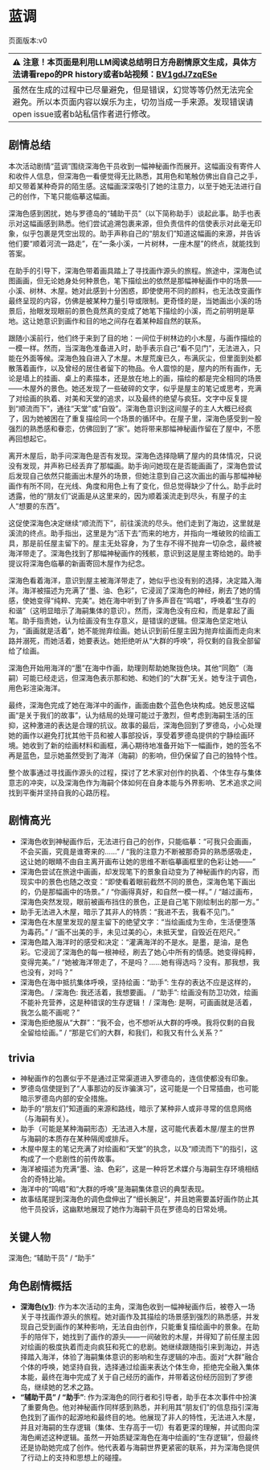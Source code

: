 # 蓝调
页面版本:v0
 

| :warning: 注意！本页面是利用LLM阅读总结明日方舟剧情原文生成，具体方法请看repo的PR history或者b站视频：[BV1gdJ7zqESe](https://www.bilibili.com/video/BV1gdJ7zqESe/)         |
|:----------------------------|
| 虽然在生成的过程中已尽量避免，但是错误，幻觉等等仍然无法完全避免。所以本页面内容以娱乐为主，切勿当成一手来源。发现错误请open issue或者b站私信作者进行修改。|



## 剧情总结
本次活动剧情“蓝调”围绕深海色干员收到一幅神秘画作而展开。这幅画没有寄件人和收件人信息，但深海色一看便觉得无比熟悉，其用色和笔触仿佛出自自己之手，却又带着某种奇异的陌生感。这幅画深深吸引了她的注意力，以至于她无法进行自己的创作，下笔只能临摹这幅画。

深海色感到困扰，她与罗德岛的“辅助干员”（以下简称助手）谈起此事。助手也表示对这幅画感到熟悉。他们尝试追溯包裹来源，但负责信件的信使表示对此毫无印象，似乎包裹是凭空出现的。助手声称自己的“朋友们”知道这幅画的来源，并告诉他们要“顺着河流一路走”，在“一条小溪，一片树林，一座木屋”的终点，就能找到答案。

在助手的引导下，深海色带着画具踏上了寻找画作源头的旅程。旅途中，深海色试图画画，但无论她身处何种景色，笔下描绘出的依然是那幅神秘画作中的场景——小溪、树林、木屋。她对此感到十分困惑，即使使用不同的颜料，也无法改变画作最终呈现的内容，仿佛是被某种力量引导或限制。更奇怪的是，当她画出小溪的场景后，抬眼发现眼前的景色竟然真的变成了她笔下描绘的小溪，而之前明明是草地。这让她意识到画作和目的地之间存在着某种超自然的联系。

跟随小溪前行，他们终于来到了目的地：一间位于树林边的小木屋，与画作描绘的一模一样。然而，当深海色准备进入时，助手表示自己“看不见门”，无法进入，只能在外面等候。深海色独自进入了木屋。木屋荒废已久，布满灰尘，但里面到处都散落着画作，以及曾经的居住者留下的物品。令人震惊的是，屋内的所有画作，无论是墙上的挂画、桌上的素描本，还是放在地上的画，描绘的都是完全相同的场景——木屋外的景色。她还发现了一些破碎的文字，似乎是屋主的笔记或思考，充满了对绘画的执着、对美和天堂的追求，以及最终的绝望与疯狂。文字中反复提到“顺流而下”，通往“天堂”或“自毁”。深海色意识到这间屋子的主人大概已经疯了，因为她被困在了重复描绘同一个场景的循环中。在屋子里，深海色感受到一股强烈的熟悉感和眷恋，仿佛回到了“家”。她将带来那幅神秘画作留在了屋中，不愿再回想起它。

离开木屋后，助手问深海色是否有发现。深海色选择隐瞒了屋内的具体情况，只说没有发现，并声称已经丢弃了那幅画。助手询问她现在是否能画画了，深海色尝试后发现自己依然只能画出木屋外的场景，但她注意到自己这次画出的画与那幅神秘画作有所不同，在光线、角度和用色上有了变化，但总觉得缺少了什么。助手此时透露，他的“朋友们”说画是从这里来的，因为顺着溪流走到尽头，有屋子的主人“想要的东西”。

这促使深海色决定继续“顺流而下”，前往溪流的尽头。他们走到了海边，这里就是溪流的终点。助手指出，这里是为“活下去”而来的地方，并指向一堆破败的绘画工具，那是前任屋主留下的。屋主无处容身，为了生存不得不抛弃一切杂念，最终被海洋带走了。深海色找到了那幅神秘画作的残骸，意识到这是屋主寄给她的。助手提议将深海色临摹的新画寄回木屋作为纪念。

深海色看着海洋，意识到屋主被海洋带走了，她似乎也没有别的选择，决定踏入海洋。海洋被描述为充满了“墨、油、色彩”，它浸润了深海色的神经，刷去了她的情感，使她变得“纯粹、完美”。她在海中听到了许多声音在“鸣唱”，呼唤着“生存的和谐”（这明显暗示了海嗣集体的意识）。然而，深海色没有应和，而是拿起了画笔。助手指责她，认为绘画没有生存意义，是错误的逻辑。但深海色坚定地认为，“画画就是活着”，她不能抛弃绘画。她认识到前任屋主因为抛弃绘画而走向末路并溺死，而她活着，她要表达。她拒绝听从“大群的呼唤”，将仅剩的自我全部留给了绘画。

深海色开始用海洋的“墨”在海中作画，助理则帮助她聚拢色块。其他“同胞”（海嗣）可能已经走远，但深海色表示那和她、和她们的“大群”无关。她专注于调色，用色彩渲染海洋。

最终，深海色完成了她在海洋中的画作，画面由数个蓝色色块构成。她反思这幅画“是关于我们的故事”，认为结局的处理可能过于激烈，但考虑到海嗣生活的压抑，这种激进的表达是合理的抗议。故事的最后，深海色回到了罗德岛，小心处理她的画作以避免打扰其他干员和被人事部投诉，享受着罗德岛提供的宁静绘画环境。她收到了新的绘画材料和画框，满心期待地准备开始下一幅画作，她的签名不再是蓝色，显示她虽然受到了海洋（海嗣）的影响，但仍保留了自己的独特个性。

整个故事通过寻找画作源头的过程，探讨了艺术家对创作的执着、个体生存与集体意志的冲突，以及深海色作为海嗣个体如何在自身本能与外界影响、艺术追求之间找到平衡并坚持自我的心路历程。
## 剧情高光
- 深海色收到神秘画作后，无法进行自己的创作，只能临摹：“可我只会画画，不会买画，究竟是谁寄来的......” / “我的注意力不断被那奇异的熟悉感吸走，这让她的眼睛不由自主离开画布让她的思维不断临摹画框里的色彩让她——”
- 深海色尝试在旅途中画画，却发现笔下的景象自动变为了神秘画作的内容，而现实中的景色也随之改变：“即使看着眼前截然不同的景色，深海色笔下画出的，仍是那幅画中的场景。” / “你画得真好，和自然一模一样。” / “越过画布，深海色突然发现，眼前被画布挡住的景色，正是自己笔下刚绘制出的那一方。”
- 助手无法进入木屋，暗示了其非人的特质：“我进不去，我看不见门。”
- 深海色在木屋里发现的屋主留下的绝望文字：“当绘画成为生命，生活便堕落为毒药。” / “画不出美的手，未见过美的心，未抵天堂，自毁近在咫尺。”
- 深海色踏入海洋时的感受和决定：“灌满海洋的不是水。是墨，是油，是色彩。它浸润了深海色的每一根神经，刷去了她心中所有的情感。她变得纯粹，变得完美。” / “她被海洋带走了，不是吗？......她有得选吗？没有。那我想，我也没有，对吗？”
- 深海色在海中抵抗集体呼唤，坚持绘画：“助手”: 生存的表达不应是这样的，深海色。 / 深海色: 我还活着，我想要画。 / “助手”: 绘画没有防卫功效，绘画不能补充营养，这是种错误的生存逻辑！ / 深海色: 是啊，可画画就是活着，我怎么能不画呢？”
- 深海色拒绝服从“大群”：“我不会，也不想听从大群的呼唤。我将仅剩的自我全留给绘画。” / “那是它们的大群，和我们，和我又有什么关系？”
## trivia
- 神秘画作的包裹似乎不是通过正常渠道进入罗德岛的，连信使都没有印象。
- 罗德岛信使提到了“人事那边的反诈骗演习”，这可能是一个日常插曲，也可能暗示罗德岛内部的安全措施。
- 助手的“朋友们”知道画的来源和路线，暗示了某种非人或非寻常的信息网络（与海嗣有关）。
- 助手（可能是某种海嗣形态）无法进入木屋，这可能代表着木屋/屋主的世界与海嗣的本质存在某种隔阂或排斥。
- 木屋中屋主的笔记充满了对绘画和“天堂”的执念，以及“顺流而下”的指引，这构成了一个悲剧性的前传故事。
- 海洋被描述为充满“墨、油、色彩”，这是一种将艺术媒介与海嗣生存环境相结合的奇特比喻。
- 海洋中的“鸣唱”和“大群的呼唤”是海嗣集体意识的典型表现。
- 故事结尾提到深海色的调色盘伸出了“细长腕足”，并且她需要盖好画作防止其他干员投诉，这幽默地展现了她作为海嗣干员在罗德岛的日常处境。
## 关键人物
深海色; “辅助干员” / “助手”
## 角色剧情概括
-   **深海色([v1](../chars/char_110_deepcl.md))**: 作为本次活动的主角，深海色收到一幅神秘画作后，被卷入一场关于寻找画作源头的旅程。她对画作及其描绘的场景感到强烈的熟悉感，并发现自己受到画作的某种影响，无法自由创作，只能重复描绘画中的景象。在助手的陪伴下，她找到了画作的源头——一间破败的木屋，并得知了前任屋主因对绘画的极度执着而走向疯狂和死亡的悲剧。她继续跟随指引来到海边，并选择踏入海洋，体验了海嗣集体意识的影响和生存逻辑的冲击。面对“大群”融合个体的呼唤，她坚持自我，选择通过绘画来表达个体生命，拒绝完全融入集体本能，最终在海中完成了关于自己经历的画作，并带着这份经历回到了罗德岛，继续她的艺术之路。
-   **“辅助干员” / “助手”**: 作为深海色的同行者和引导者，助手在本次事件中扮演了重要角色。他对神秘画作同样感到熟悉，并利用其“朋友们”的信息指引深海色找到了画作的起源地和最终目的地。他展现了非人的特性，无法进入木屋，并且对海嗣的生存逻辑（集体、生存高于一切）有着更深的理解，并试图向深海色阐述这种逻辑。虽然一开始质疑深海色在海中绘画的“生存逻辑”，但最终还是协助她完成了创作。他代表着与海嗣世界更紧密的联系，并为深海色提供了行动上的支持和思想上的碰撞。